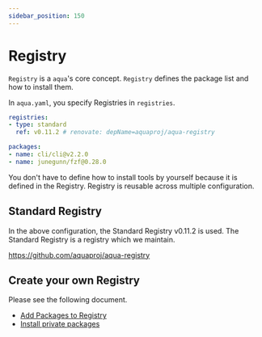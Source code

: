 ```yaml
---
sidebar_position: 150
---
```


# Registry

`Registry` is a `aqua`'s core concept.
`Registry` defines the package list and how to install them.

In `aqua.yaml`, you specify Registries in `registries`.

```yaml
registries:
- type: standard
  ref: v0.11.2 # renovate: depName=aquaproj/aqua-registry

packages:
- name: cli/cli@v2.2.0
- name: junegunn/fzf@0.28.0
```

You don't have to define how to install tools by yourself because it is defined in the Registry.
Registry is reusable across multiple configuration.

## Standard Registry

In the above configuration, the Standard Registry v0.11.2 is used.
The Standard Registry is a registry which we maintain.

https://github.com/aquaproj/aqua-registry

## Create your own Registry

Please see the following document.

* [Add Packages to Registry](../tutorial-extras/add-registry)
* [Install private packages](../tutorial-extras/private-package)
